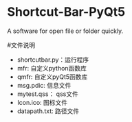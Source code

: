 # Shortcut-Bar-PyQt5
A software for open file or folder quickly.

#文件说明
- shortcutbar.py：运行程序
- mfr: 自定义python函数库
- qmfr: 自定义pyQt5函数库
- msg.pdic: 信息文件
- mytest.qss： qss文件
- Icon.ico: 图标文件
- datapath.txt: 路径文件
